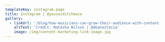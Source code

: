 ```yaml
---
templateKey: instagram-page
title: Instagram | @yousaiditchewie
gallery:
  - linkUrl: '/blog/how-musicians-can-grow-their-audience-with-content-marketing'
    altText: 'Credit: Natasha Wilson | @deanastacia'
    image: /img/content-marketing-link-image.jpg
---
```

